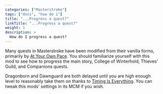 ```yaml
---
categories: ["Masterstroke"]
tags: ["docs", "how do i"] 
title: "...Progress a quest?"
linkTitle: "...Progress a quest?"
weight: 1
description: >
  How do I progress a quest?
---
```


Many quests in Masterstroke have been modified from their vanilla forms, primarily by [At Your Own Pace](https://www.nexusmods.com/skyrimspecialedition/mods/52704). You should familiarize yourself with this mod to see how to progress the main story, College of Winterhold, Thieves' Guild, and Companions quests.

Dragonborn and Dawnguard are both delayed until you are high enough level to reasonably take them on thanks to [Timing Is Everything](https://www.nexusmods.com/skyrimspecialedition/mods/25464). You can tweak this mods' settings in its MCM if you wish.
